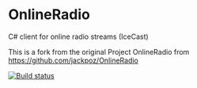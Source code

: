 # OnlineRadio
C# client for online radio streams (IceCast)

This is a fork from the original Project OnlineRadio from https://github.com/jackpoz/OnlineRadio


[![Build status](https://ci.appveyor.com/api/projects/status/github/nastymorbol/OnlineRadio?svg=true)](https://ci.appveyor.com/project/nastymorbol/onlineradio/branch/master)
